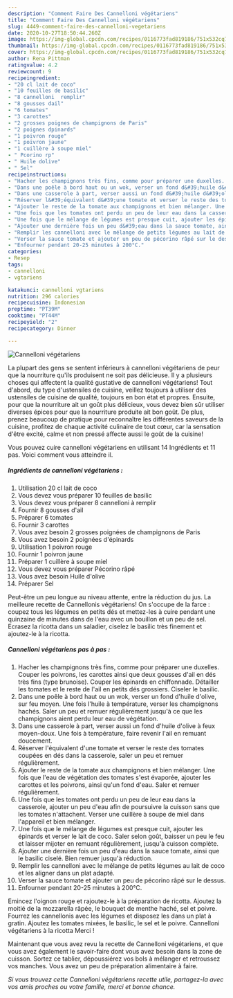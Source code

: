 ```yaml
---
description: "Comment Faire Des Cannelloni végétariens"
title: "Comment Faire Des Cannelloni végétariens"
slug: 4449-comment-faire-des-cannelloni-vegetariens
date: 2020-10-27T18:50:44.260Z
image: https://img-global.cpcdn.com/recipes/0116773fad819186/751x532cq70/cannelloni-vegetariens-photo-principale-de-la-recette.jpg
thumbnail: https://img-global.cpcdn.com/recipes/0116773fad819186/751x532cq70/cannelloni-vegetariens-photo-principale-de-la-recette.jpg
cover: https://img-global.cpcdn.com/recipes/0116773fad819186/751x532cq70/cannelloni-vegetariens-photo-principale-de-la-recette.jpg
author: Rena Pittman
ratingvalue: 4.2
reviewcount: 9
recipeingredient:
- "20 cl lait de coco"
- "10 feuilles de basilic"
- "8 cannelloni  remplir"
- "8 gousses dail"
- "6 tomates"
- "3 carottes"
- "2 grosses poignes de champignons de Paris"
- "2 poignes dpinards"
- "1 poivron rouge"
- "1 poivron jaune"
- "1 cuillère à soupe miel"
- " Pcorino rp"
- " Huile dolive"
- " Sel"
recipeinstructions:
- "Hacher les champignons très fins, comme pour préparer une duxelles. Couper les poivrons, les carottes ainsi que deux gousses d&#39;ail en dés très fins (type brunoise). Couper les épinards en chiffonnade. Détailler les tomates et le reste de l&#39;ail en petits dés grossiers. Ciseler le basilic."
- "Dans une poêle à bord haut ou un wok, verser un fond d&#39;huile d&#39;olive, sur feu moyen. Une fois l&#39;huile à température, verser les champignons hachés. Saler un peu et remuer régulièrement jusqu&#39;à ce que les champignons aient perdu leur eau de végétation."
- "Dans une casserole à part, verser aussi un fond d&#39;huile d&#39;olive à feux moyen-doux. Une fois à température, faire revenir l&#39;ail en remuant doucement."
- "Réserver l&#39;équivalent d&#39;une tomate et verser le reste des tomates coupées en dés dans la casserole, saler un peu et remuer régulièrement."
- "Ajouter le reste de la tomate aux champignons et bien mélanger. Une fois que l&#39;eau de végétation des tomates s&#39;est évaporée, ajouter les carottes et les poivrons, ainsi qu&#39;un fond d&#39;eau. Saler et remuer régulièrement."
- "Une fois que les tomates ont perdu un peu de leur eau dans la casserole, ajouter un peu d&#39;eau afin de poursuivre la cuisson sans que les tomates n&#39;attachent. Verser une cuillère à soupe de miel dans l&#39;appareil et bien mélanger."
- "Une fois que le mélange de légumes est presque cuit, ajouter les épinards et verser le lait de coco. Saler selon goût, baisser un peu le feu et laisser mijoter en remuant régulièrement, jusqu&#39;à cuisson complète."
- "Ajouter une dernière fois un peu d&#39;eau dans la sauce tomate, ainsi que le basilic ciselé. Bien remuer jusqu&#39;à réduction."
- "Remplir les cannelloni avec le mélange de petits légumes au lait de coco et les aligner dans un plat adapté."
- "Verser la sauce tomate et ajouter un peu de pécorino râpé sur le dessus."
- "Enfourner pendant 20-25 minutes à 200°C."
categories:
- Resep
tags:
- cannelloni
- vgtariens

katakunci: cannelloni vgtariens 
nutrition: 296 calories
recipecuisine: Indonesian
preptime: "PT39M"
cooktime: "PT44M"
recipeyield: "2"
recipecategory: Dinner

---
```



![Cannelloni végétariens](https://img-global.cpcdn.com/recipes/0116773fad819186/751x532cq70/cannelloni-vegetariens-photo-principale-de-la-recette.jpg)

La plupart des gens se sentent inférieurs à cannelloni végétariens de peur que la nourriture qu'ils produisent ne soit pas délicieuse. Il y a plusieurs choses qui affectent la qualité gustative de cannelloni végétariens! Tout d'abord, du type d'ustensiles de cuisine, veillez toujours à utiliser des ustensiles de cuisine de qualité, toujours en bon état et propres. Ensuite, pour que la nourriture ait un goût plus délicieux, vous devez bien sûr utiliser diverses épices pour que la nourriture produite ait bon goût. De plus, prenez beaucoup de pratique pour reconnaître les différentes saveurs de la cuisine, profitez de chaque activité culinaire de tout cœur, car la sensation d'être excité, calme et non pressé affecte aussi le goût de la cuisine!

<!--inarticleads1-->

Vous pouvez cuire cannelloni végétariens en utilisant 14 Ingrédients et 11 pas. Voici comment vous atteindre il.

##### Ingrédients de cannelloni végétariens :

1. Utilisation 20 cl lait de coco
1. Vous devez vous préparer 10 feuilles de basilic
1. Vous devez vous préparer 8 cannelloni à remplir
1. Fournir 8 gousses d&#39;ail
1. Préparer 6 tomates
1. Fournir 3 carottes
1. Vous avez besoin 2 grosses poignées de champignons de Paris
1. Vous avez besoin 2 poignées d&#39;épinards
1. Utilisation 1 poivron rouge
1. Fournir 1 poivron jaune
1. Préparer 1 cuillère à soupe miel
1. Vous devez vous préparer  Pécorino râpé
1. Vous avez besoin  Huile d&#39;olive
1. Préparer  Sel


Peut-être un peu longue au niveau attente, entre la réduction du jus. La meilleure recette de Cannellonis végétariens! On s&#39;occupe de la farce : coupez tous les légumes en petits dés et mettez-les à cuire pendant une quinzaine de minutes dans de l&#39;eau avec un bouillon et un peu de sel. Ecrasez la ricotta dans un saladier, ciselez le basilic très finement et ajoutez-le à la ricotta. 

<!--inarticleads2-->

##### Cannelloni végétariens pas à pas :

1. Hacher les champignons très fins, comme pour préparer une duxelles. Couper les poivrons, les carottes ainsi que deux gousses d&#39;ail en dés très fins (type brunoise). Couper les épinards en chiffonnade. Détailler les tomates et le reste de l&#39;ail en petits dés grossiers. Ciseler le basilic.
1. Dans une poêle à bord haut ou un wok, verser un fond d&#39;huile d&#39;olive, sur feu moyen. Une fois l&#39;huile à température, verser les champignons hachés. Saler un peu et remuer régulièrement jusqu&#39;à ce que les champignons aient perdu leur eau de végétation.
1. Dans une casserole à part, verser aussi un fond d&#39;huile d&#39;olive à feux moyen-doux. Une fois à température, faire revenir l&#39;ail en remuant doucement.
1. Réserver l&#39;équivalent d&#39;une tomate et verser le reste des tomates coupées en dés dans la casserole, saler un peu et remuer régulièrement.
1. Ajouter le reste de la tomate aux champignons et bien mélanger. Une fois que l&#39;eau de végétation des tomates s&#39;est évaporée, ajouter les carottes et les poivrons, ainsi qu&#39;un fond d&#39;eau. Saler et remuer régulièrement.
1. Une fois que les tomates ont perdu un peu de leur eau dans la casserole, ajouter un peu d&#39;eau afin de poursuivre la cuisson sans que les tomates n&#39;attachent. Verser une cuillère à soupe de miel dans l&#39;appareil et bien mélanger.
1. Une fois que le mélange de légumes est presque cuit, ajouter les épinards et verser le lait de coco. Saler selon goût, baisser un peu le feu et laisser mijoter en remuant régulièrement, jusqu&#39;à cuisson complète.
1. Ajouter une dernière fois un peu d&#39;eau dans la sauce tomate, ainsi que le basilic ciselé. Bien remuer jusqu&#39;à réduction.
1. Remplir les cannelloni avec le mélange de petits légumes au lait de coco et les aligner dans un plat adapté.
1. Verser la sauce tomate et ajouter un peu de pécorino râpé sur le dessus.
1. Enfourner pendant 20-25 minutes à 200°C.


Emincez l&#39;oignon rouge et rajoutez-le à la préparation de ricotta. Ajoutez la moitié de la mozzarella râpée, le bouquet de menthe haché, sel et poivre. Fourrez les cannellonis avec les légumes et disposez les dans un plat à gratin. Ajoutez les tomates mixées, le basilic, le sel et le poivre. Cannelloni végétariens à la ricotta Merci ! 

<!--inarticleads1-->

<p>
Maintenant que vous avez revu la recette de Cannelloni végétariens, et que vous avez également le savoir-faire dont vous avez besoin dans la zone de cuisson. Sortez ce tablier, dépoussiérez vos bols à mélanger et retroussez vos manches. Vous avez un peu de préparation alimentaire à faire.
</p>

<p>
<i>Si vous trouvez cette Cannelloni végétariens recette utile, partagez-la avec vos amis proches ou votre famille, merci et bonne chance.</i>
</p>
